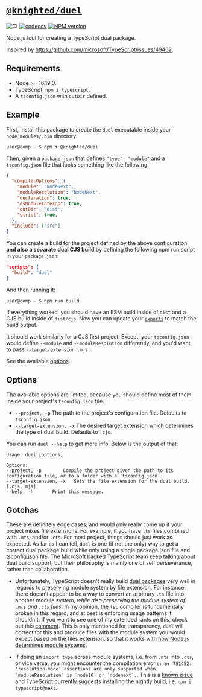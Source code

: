 # [`@knighted/duel`](https://www.npmjs.com/package/@knighted/duel)

![CI](https://github.com/knightedcodemonkey/duel/actions/workflows/ci.yml/badge.svg)
[![codecov](https://codecov.io/gh/knightedcodemonkey/duel/branch/main/graph/badge.svg?token=7K74BRLHFy)](https://codecov.io/gh/knightedcodemonkey/duel)
[![NPM version](https://img.shields.io/npm/v/@knighted/duel.svg)](https://www.npmjs.com/package/@knighted/duel)

Node.js tool for creating a TypeScript dual package.

Inspired by https://github.com/microsoft/TypeScript/issues/49462.

## Requirements

* Node >= 16.19.0.
* TypeScript, `npm i typescript`.
* A `tsconfig.json` with `outDir` defined.

## Example

First, install this package to create the `duel` executable inside your `node_modules/.bin` directory.

```console
user@comp ~ $ npm i @knighted/duel
```

Then, given a `package.json` that defines `"type": "module"` and  a `tsconfig.json` file that looks something like the following:

```json
{
  "compilerOptions": {
    "module": "NodeNext",
    "moduleResolution": "NodeNext",
    "declaration": true,
    "esModuleInterop": true,
    "outDir": "dist",
    "strict": true,
  },
  "include": ["src"]
}
```

You can create a build for the project defined by the above configuration, **and also a separate dual CJS build** by defining the following npm run script in your `package.json`:

```json
"scripts": {
  "build": "duel"
}
```

And then running it:

```console
user@comp ~ $ npm run build
```

If everything worked, you should have an ESM build inside of `dist` and a CJS build inside of `dist/cjs`. Now you can update your [`exports`](https://nodejs.org/api/packages.html#exports) to match the build output.

It should work similarly for a CJS first project. Except, your `tsconfig.json` would define `--module` and `--moduleResolution` differently, and you'd want to pass `--target-extension .mjs`.

See the available [options](#options).


## Options

The available options are limited, because you should define most of them inside your project's `tsconfig.json` file.

* `--project, -p` The path to the project's configuration file. Defaults to `tsconfig.json`.
* `--target-extension, -x` The desired target extension which determines the type of dual build. Defaults to `.cjs`.

You can run `duel --help` to get more info. Below is the output of that:

```console
Usage: duel [options]

Options:
--project, -p 		 Compile the project given the path to its configuration file, or to a folder with a 'tsconfig.json'.
--target-extension, -x 	 Sets the file extension for the dual build. [.cjs,.mjs]
--help, -h 		 Print this message.
```

## Gotchas

These are definitely edge cases, and would only really come up if your project mixes file extensions. For example, if you have `.ts` files combined with `.mts`, and/or `.cts`. For most project, things should just work as expected. As far as I can tell, `duel` is one (if not the only) way to get a correct dual package build while only using a single package.json file and tsconfig.json file. The MicroSoft backed TypeScript team [keep](https://github.com/microsoft/TypeScript/issues/54593) [talking](https://github.com/microsoft/TypeScript/pull/54546) about dual build support, but their philosophy is mainly one of self perseverance, rather than collaboration.

* Unfortunately, TypeScript doesn't really build [dual packages](https://nodejs.org/api/packages.html#dual-commonjses-module-packages) very well in regards to preserving module system by file extension. For instance, there doesn't appear to be a way to convert an arbitrary `.ts` file into another module system, _while also preserving the module system of `.mts` and `.cts` files_. In my opinion, the `tsc` compiler is fundamentally broken in this regard, and at best is enforcing usage patterns it shouldn't. If you want to see one of my extended rants on this, check out this [comment](https://github.com/microsoft/TypeScript/pull/50985#issuecomment-1656991606). This is only mentioned for transparency, `duel` will correct for this and produce files with the module system you would expect based on the files extension, so that it works with [how Node.js determines module systems](https://nodejs.org/api/packages.html#determining-module-system).

* If doing an `import type` across module systems, i.e. from `.mts` into `.cts`, or vice versa, you might encounter the compilation error ``error TS1452: 'resolution-mode' assertions are only supported when `moduleResolution` is `node16` or `nodenext`.``. This is a [known issue](https://github.com/microsoft/TypeScript/issues/49055) and TypeScript currently suggests installing the nightly build, i.e. `npm i typescript@next`.
